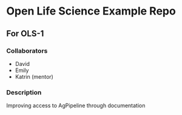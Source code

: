 # Open Life Science Example Repo

## For OLS-1

### Collaborators

* David
* Emily
* Katrin (mentor)

### Description

Improving access to AgPipeline through documentation
